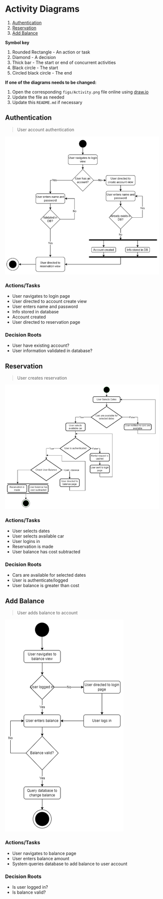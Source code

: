 # Activity Diagrams

1. [Authentication](#Authentication)
2. [Reservation](#Reservation)
3. [Add Balance](#Add-Balance)


**Symbol key**
1. Rounded Rectangle - An action or task
2. Diamond - A decision
3. Thick bar - The start or end of concurrent activities
4. Black circle - The start
5. Circled black circle - The end

**If one of the diagrams needs to be changed:**
1. Open the corresponding `figs/Activity.png` file online using [draw.io](https://draw.io)
2. Update the file as needed
3. Update this `README.md` if necessary

## Authentication

> User account authentication

![Authentication](figs/Authentication.png)

### Actions/Tasks
- User navigates to login page
- User directed to account create view
- User enters name and password
- Info stored in database
- Account created
- User directed to reservation page

### Decision Roots
- User have existing account?
- User information validated in database?

## Reservation

> User creates reservation

![Reservation](figs/Reservation.png)

### Actions/Tasks
- User selects dates
- User selects available car
- User logins in
- Reservation is made
- User balance has cost subtracted

### Decision Roots
- Cars are available for selected dates
- User is authenticate/logged
- User balance is greater than cost


## Add Balance

> User adds balance to account

![Add Balance](figs/addBalance.png)

### Actions/Tasks
- User navigates to balance page
- User enters balance amount
- System queries database to add balance to user account

### Decision Roots
- Is user logged in?
- Is balance valid?
